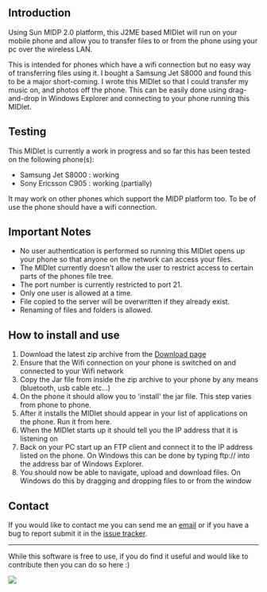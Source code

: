 ## Introduction ##
Using Sun MIDP 2.0 platform, this J2ME based MIDlet will run on your mobile phone and allow you to transfer files to or from the phone using your pc over the wireless LAN.

This is intended for phones which have a wifi connection but no easy way of transferring files using it. I bought a Samsung Jet S8000 and found this to be a major short-coming. I wrote this MIDlet so that I could transfer my music on, and photos off the phone. This can be easily done using drag-and-drop in Windows Explorer and connecting to your phone running this MIDlet.

## Testing ##
This MIDlet is currently a work in progress and so far this has been tested on the  following phone(s):

  * Samsung Jet S8000 : working
  * Sony Ericsson C905 : working (partially)

It may work on other phones which support the MIDP platform too. To be of use the phone should have a wifi connection.

## Important Notes ##
  * No user authentication is performed so running this MIDlet opens up your phone so that anyone on the network can access your files.
  * The MIDlet currently doesn't allow the user to restrict access to certain parts of the phones file tree.
  * The port number is currently restricted to port 21.
  * Only one user is allowed at a time.
  * File copied to the server will be overwritten if they already exist.
  * Renaming of files and folders is allowed.

## How to install and use ##
  1. Download the latest zip archive from the [Download page](http://code.google.com/p/ftpservmobile/downloads/list)
  1. Ensure that the Wifi connection on your phone is switched on and connected to your Wifi network
  1. Copy the Jar file from inside the zip archive to your phone by any means (bluetooth, usb cable etc...)
  1. On the phone it should allow you to 'install' the jar file. This step varies from phone to phone.
  1. After it installs the MIDlet should appear in your list of applications on the phone. Run it from here.
  1. When the MIDlet starts up it should tell you the IP address that it is listening on
  1. Back on your PC start up an FTP client and connect it to the IP address listed on the phone. On Windows this can be done by typing ftp://<ip address> into the address bar of Windows Explorer.
  1. You should now be able to navigate, upload and download files. On Windows do this by dragging and dropping files to or from the window

## Contact ##
If you would like to contact me you can send me an [email](mailto:paulfeaturesATgmail.com) or if you have a bug to report submit it in the [issue tracker](http://code.google.com/p/ftpservmobile/issues/list).


---


While this software is free to use, if you do find it useful and would like to contribute then you can do so here :)

[![](https://www.paypal.com/en_US/i/btn/btn_donateCC_LG.gif)](https://www.paypal.com/cgi-bin/webscr?cmd=_donations&business=WXHTVVW9RS6M4&lc=IE&item_name=ftpservmobile&currency_code=EUR&bn=PP%2dDonationsBF%3abtn_donateCC_LG%2egif%3aNonHosted)